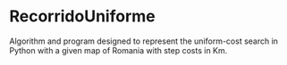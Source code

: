 # RecorridoUniforme
Algorithm and program designed to represent the uniform-cost search in Python with a given map of Romania with step costs in Km. 
